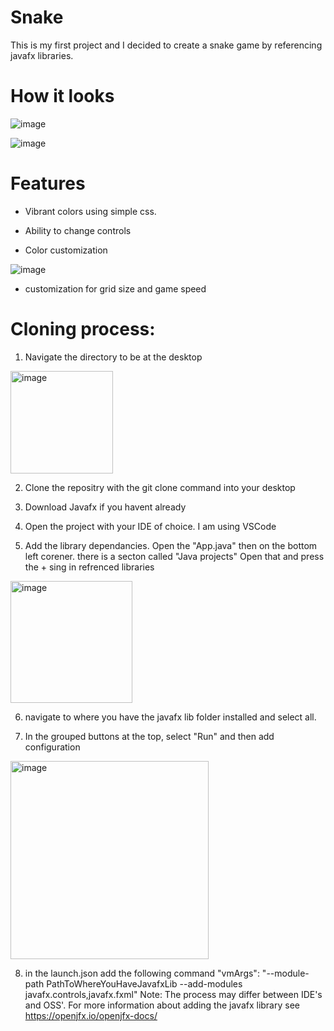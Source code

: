 # Snake
This is my first project and I decided to create a snake game by referencing javafx libraries.
# How it looks
![image](https://user-images.githubusercontent.com/114988369/212557429-ac87cc1a-7b00-4176-9c1d-6006a4ccb039.png)

![image](https://user-images.githubusercontent.com/114988369/212557309-2c508682-4c23-4604-bf0f-983477112e0a.png)
# Features
* Vibrant colors using simple css.
* Ability to change controls

* Color customization

![image](https://user-images.githubusercontent.com/114988369/212557413-9fc43a6b-234c-49cb-99d9-234c5c61079f.png)
* customization for grid size and game speed
# Cloning process:
1. Navigate the directory to be at the desktop 

<img width="164" alt="image" src="https://user-images.githubusercontent.com/114988369/212747407-0580196c-9adc-4ee6-9213-70f48affeab2.png">

2. Clone the repositry with the git clone command into your desktop

3. Download Javafx if you havent already

4. Open the project with your IDE of choice. I am using VSCode

5. Add the library dependancies. Open the "App.java" then on the bottom left corener. there is a secton called "Java projects" Open that and press the + sing in refrenced libraries

<img width="195" alt="image" src="https://user-images.githubusercontent.com/114988369/212747748-d01213c8-9f4c-4537-85c4-b053660a77b2.png">

6. navigate to where you have the javafx lib folder installed and select all.

7. In the grouped buttons at the top, select "Run" and then add configuration 

<img width="317" alt="image" src="https://user-images.githubusercontent.com/114988369/212747977-dbe204d5-f4d8-4964-87bd-39bb24108a24.png">

8. in the launch.json add the following command
"vmArgs": "--module-path PathToWhereYouHaveJavafxLib --add-modules javafx.controls,javafx.fxml"
Note: 
 The process may differ between IDE's and OSS'. For more information about adding the javafx library see https://openjfx.io/openjfx-docs/
